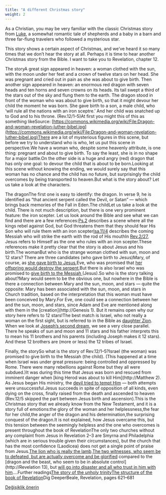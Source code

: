 ```yaml
---
title: "A different Christmas story"
weight: 2
---
```



As a Christian, you may be very familiar with the classic Christmas story from [Luke](https://www.bibleserver.com/NIV/Luke2), a somewhat romantic tale of shepherds and a baby in a barn and three far-flung travelers who followed a mysterious star.

This story shows a certain aspect of Christmas, and we’ve heard it so many times that we don’t hear the story at all. Perhaps it is time to hear another Christmas story from the Bible. I want to take you to Revelation, chapter 12.



The storyA great sign appeared in heaven: a woman clothed with the sun, with the moon under her feet and a crown of twelve stars on her head. She was pregnant and cried out in pain as she was about to give birth. Then another sign appeared in heaven: an enormous red dragon with seven heads and ten horns and seven crowns on its heads. Its tail swept a third of the stars out of the sky and flung them to the earth. The dragon stood in front of the woman who was about to give birth, so that it might devour her child the moment he was born. She gave birth to a son, a male child, who ‘will rule all the nations with an iron sceptre.’ And her child was snatched up to God and to his throne. (Rev.12/1–5)At first you might this of this as something likeSource: [https://commons.wikimedia.org/wiki/File:Dragon-and-woman-revelation-luther-bibel.jpg](https://commons.wikimedia.org/wiki/File:Dragon-and-woman-revelation-luther-bibel.jpg)There are a lot of mysterious figures in this scene, but before we try to understand who is who, let us put this scene in perspective.We have a woman who, despite some heavenly attribute, is one thing: pregnant and about to give birth. To say the least, she is in no shape for a major battle.On the other side is a huge and angry (red) dragon that has only one goal: to devour the child that is about to be born.Looking at this scene without knowing the ending, we would surely say that this woman has no chance and the child has no future, but surprisingly the child overcomes by being transported to heaven.But what is the story about? Let us take a look at the characters.



The dragonThe first one is easy to identify: the dragon. In verse 9, he is identified as “that ancient serpent called the Devil, or Satan” — which brings back memories of the Fall in Eden.The childLet us take a look at the child. There is not much description, but there is one very prominent feature: the iron scepter. Let us look around the Bible and see what we can find and there are a few references:[Ps.2](https://www.bibleserver.com/NIV/Psalm2) describes a scene where all the kings rebel against God, but God threatens them that they should fear His Son who will rule them with an iron scepter[Isa.11/4](https://www.bibleserver.com/NIV/Isaiah11%3A4) describes the coming Messiah who will strike the earth with the rod of His mouthIn [Rev.2/27](https://www.bibleserver.com/NIV/Revelation2%3A27), Jesus refers to Himself as the one who rules with an iron scepter.These references make it pretty clear that the story is about Jesus and his birth.The womanBut who is the strange woman clothed with sun, moon and 12 stars? There are three candidates (who gave birth to Jesus)Mary, of course, as [she gave birth to Jesus](https://www.bibleserver.com/NIV/Matthew1%3A18-24),Eve, who was promised that [her offspring would destroy the serpent](https://www.bibleserver.com/NIV/Genesis3%3A15),But there is also Israel who was promised to [give birth to the Messiah ](https://www.bibleserver.com/NIV/Isaiah66%3A7)(Jesus).So who is the story talking about?Mary would seem to be the obvious one, but nowhere in the Bible is there a connection between Mary and the sun, moon, and stars — quite the opposite: Mary has been associated with the sun, moon, and stars in Church tradition, based on the interpretation that this woman must have been conceived by Mary.For Eve, one could see a connection between her and the sun, moon, and stars, since Adam and Eve are mentioned along with them in the [creation](http://Genesis 1). But it remains open why our story here refers to 12 stars!The best match is Israel, who not really a woman on the first sight, but is referred to in the Bible as [daughter Zion](https://www.bibleserver.com/NIV/Isaiah62%3A11). When we look at [Joseph’s second dream](https://www.bibleserver.com/NIV/Genesis37%3A9-10), we see a very close parallel. There he speaks of sun and moon and 11 stars and his father interprets this to mean his 11 brothers and his parents (including Joseph makes it 12 stars). And these 12 brothers are (more or less) the 12 tribes of Israel.



Finally, the storySo what is the story of Rev.12/1–5?Israel (the woman) was promised to give birth to the Messiah (the child). (This happened at a time when Israel was under great pressure: being controlled and oppressed by Rome. There were many rebellions against Rome but they all were subdued.)It was during this time that Jesus was born and rescued from imminent danger when [king Herod was about to kill Him](http://Matthew 2). As Jesus began His ministry, the [devil tried to tempt Him](https://www.bibleserver.com/NIV/Matthew4%3A1-11) — both attempts were unsuccessful.Jesus succeeds in spite of opposition of all kinds, even dying on the cross, finally raised from the death and ascended to heaven (Rev.12/5 skipped the part between Jesus birth and ascension).This is the Christmas story that we already know from the New Testament, and it is a story full of emotions:the glory of the woman and her helplessness,the fear for her child,the anger of the dragon and his determination,the surprising conquest of the dragon.It is not explained, how Jesus overcame this, but this tension between the seemingly helpless and the one who overcomes is present throughout the book of RevelationThe only two churches without any complaint from Jesus in Revelation 2–3 are Smyrna and Philadelphia (which are in serious trouble given their circumstances), but the church that has the most confidence (Laodicea) does not get a single point of praise from Jesus.[The lion who is really the lamb](https://www.bibleserver.com/NIV/Revelation5%3A5-6).[The two witnesses, who seem be to defeated, but are actually overcome and be glorified](https://www.bibleserver.com/NIV/Revelation11%3A7-12) compared to the [dragon and the beast, who seem to be in absolute control](http://Revelation 13), but [will go into disaster and all who trust in him with him](https://www.bibleserver.com/NIV/Revelation14%3A6-13).…Further readings[The story of the unholy trinity](../../../content/beasts/expl/the-nature-of-the-beast-in-the-book-of-revelation)[The structure of the book of Revelation](../../../background/structure/expl/the-structure-of-the-book-of-revelation)Dig DeeperBeale, Revelation, pages 621–681


[Değişiklik önerin](https://github.com/revelation-today/revelation-today/blob/main/exampleSite/content/docs/content/jesus/expl/a-different-christmas-story.md)
